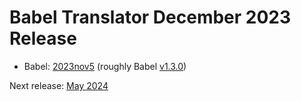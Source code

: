 # Babel Translator December 2023 Release

- Babel: [2023nov5](https://stars.renci.org/var/babel_outputs/2023nov5/) (roughly Babel [v1.3.0](https://github.com/TranslatorSRI/Babel/releases/tag/v1.3.0))

Next release: [May 2024](TranslatorMay2024.md)